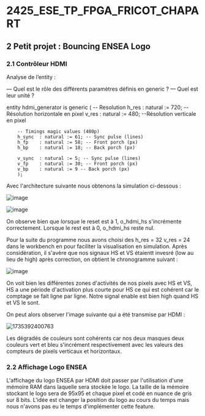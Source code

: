 # 2425_ESE_TP_FPGA_FRICOT_CHAPART

## 2 Petit projet : Bouncing ENSEA Logo
### 2.1 Contrôleur HDMI
Analyse de l’entity :

— Quel est le rôle des différents paramètres définis en generic ?
— Quel est leur unité ?

entity hdmi_generator is
	generic (
		-- Resolution
		h_res 	: natural := 720; --Résolution  horizontale en pixel
		v_res 	: natural := 480; --Résolution verticale en pixel

		-- Timings magic values (480p)
		h_sync	: natural := 61; -- Sync pulse (lines)
		h_fp	: natural := 58; -- Front porch (px) 
		h_bp	: natural := 18; -- Back porch (px)

		v_sync	: natural := 5; -- Sync pulse (lines)
		v_fp	: natural := 30; -- Front porch (px) 
		v_bp	: natural := 9 -- Back porch (px)
    	);

Avec l'architecture suivante nous obtenons la simulation ci-dessous : 

![image](https://github.com/user-attachments/assets/a7688d4d-5314-4c54-b57e-caff2b8f9330)

![image](https://github.com/user-attachments/assets/c73680b1-bccb-4e28-8318-2fc6dfcd92c5)

On observe bien que lorsque le reset est à 1, o_hdmi_hs s'incrémente correctement. Lorsque le rest est à 0, o_hdmi_hs reste nul.

Pour la suite du programme nous avons choisi des h_res = 32 v_res = 24 dans le workbench en pour faciliter la visualisation en simulation.
Après considération, il s'avère que nos signaux HS et VS étaientt invesré (low au lieu de high) après correction, on obtient le chronogramme suivant : 

![image](https://github.com/user-attachments/assets/e5d50145-4151-44a5-923f-c569b4f8d8a3)

On voit bien les différentes zones d'activités de nos pixels avec HS et VS, HS a une période d'activation plus courte pour HS ce qui est cohérent car le comptage se fait ligne par ligne.
Notre signal enable est bien high quand HS et VS le sont.

On peut alors observer l'image suivante qui a été transmise par HDMI : 

![1735392400763](https://github.com/user-attachments/assets/302d1eeb-54ef-420c-a681-0fc4610edb68)

Les dégradés de couleurs sont cohérents car nos deux masques deux couleurs vert et bleu s'incrément respectivement avec les valeurs des compteurs de pixels verticaux et horizontaux.

### 2.2 Affichage Logo ENSEA

L'affichage du logo ENSEA par HDMI doit passer par l'utilisation d'une mémoire RAM dans laquelle sera stockée le logo.
La taille de la mémoire stockant le logo sera de 95x95 et chaque pixel et codé en nuance de gris sur 8 bits.
L'idée est changer la position du logo au cours du temps mais nous n'avons pas eu le temps d'implémenter cette feature.
